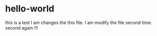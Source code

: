# hello-world
this is a test
I am changes the this file.
I am modify the file second time.
second again !!!
